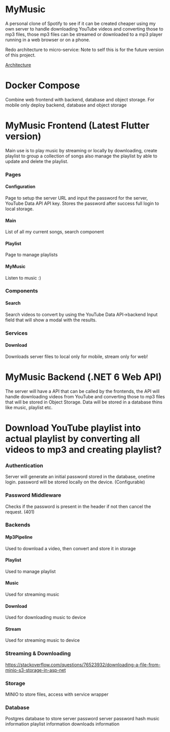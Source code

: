 # MyMusic
A personal clone of Spotify to see if it can be created cheaper using my own server to handle downloading YouTube videos and converting those to mp3 files, those mp3 files can be streamed or downloaded to a mp3 player running in a web browser or on a phone.

Redo architecture to micro-service: Note to self this is for the future version of this project.

[Architecture](https://online.visual-paradigm.com/w/xvuujiyz/app/diagrams/?lightbox=1&highlight=0000ff&edit=https%3A%2F%2Fonline.visual-paradigm.com%2Fw%2Fxvuujiyz%2Fapp%2Fdiagrams%2F%23diagram%3Aworkspace%3Dxvuujiyz%26proj%3D0%26id%3D4%26workspace%3Dxvuujiyz%26type%3DC4Model%3FthemeSketch%3D1&editBlankUrl=https%3A%2F%2Fonline.visual-paradigm.com%2Fapp%2Fdiagrams%2F%23diagram%3Aproj%3D0%26vpov%3D16.3%26vpob%3D20220410%26client%3D1%26edit%3D_blank&layers=1&nav=1&title=MyMusic.vpd&vpov=16.3&vpob=20220410#R3cU2FsdwGVkX1T9fqCftKSGTlyIQ7uQnXEwsuYz2%2BXiOy8Y5WgLcY%3Dq8TiKvw59WR%2F6Il2%2FR9ZsW%2FZ3tdSJgiHfiLXgdDGzF5Z4P72kkv2ZhWs63oIq0VtSNomf3vS%2BP5NeieWu2Ohmrkou8E6clhrdgIm7w7ZSGibIIJIMXq04Ksqdz4wjx0gjFH%2BRfk%2BXH6DKGndeulj54YK9db5VxAbpzEg5AT2NuY%2Fnj6f1rbiu3CaziNwa8NzBpICftH2jQ78GNEEovINe8X6N50Yu5s3heQ2ekw8ozCLeET6D6ZQ%2FnRmo59k4JxR%2BUPQtrxcGTWK2NFGrpMzgp2OR0HMlg5y9sm7Fu6hdbKR46r1lcmF4QPSyazWKgSJ5le4eWp%2FTzcDHsOtrzdoOYH0CX8TAe0b8rOcX8JM4ayHofV4aWVJOmHtqLGEcT0TRvE2tciOqFRP%2FQ9kEqtcsS7RAW%2B%2Fbh2h7OQVDsrf%2BpGALS5N1CH%2FvBVaDGmvK3UByH9e8xEtemYmGMwu%2Fy3WiR7rtf7107T0zjbXclH%2FYvhns7H9SCGXUG1rThNJVY3LJHlaVlDwivOGsqnAkvHwEBvbGaZr6ienrd10Ce%2FRaLDuBm%2FNyRyztUDFiKZL0TFlwCgLS7xxAPEW8a26%2FdXZVNvi6AnAsd%2FQGz8fQLBYaOJ%2FGvstLmQb3%2Bt1VZnhedt0WrXLehyZ0Rs2K1X77s1GgwRs89tUxRr78cpNn7t6D6P3kGLCn7LvD%2BouNkA7MdcNr0m23d3FMVdCUvHji%2BNI5%2FPDopytsehk6FM5vSTuXAGuGBD2lqGWGBAwwbHdjJGa3SblnnVB8uBfmxyTN%2BleGuzFFQa1r7hjwchfexu1Rbkm0lXpqyhMxsMRwEPFZOBawGNNZDVUQSVJkgQwTc0Ka8thhmgHetf57EhugOJbbsimvet4s2GZ2O8BJ6vqKvI4MBVduHxPt8dqNhBHQu7aJCHxLbdyNCUYshJlEbZt5qyf20SqgYUcf3IkqoakLqjGBVITARUlYNMe6SiLH2TG28aK4SIwSmpZICld89gw8Fua4IyWNQQwb%2F5rh7zbY2Ziu7TB%2By5VPtTNmruypkmRcShUktcxnb%2FzpF%2F%2FlxvbiG1kiAxtf8ytcvAEpQBA3G%2BvpPLYM%2F9OnMi6V57Unlb2%2F77abYuzOAAN9bjm%2FOGi1B0YOJArifTFaYi1O9uXJ3k98PiB4ci4LQZwy%2BvqUHrMxf0w6i3StqKTKegabf6wChdodc5sHrQCqepMjStU4MBsQ2XsmdoSeT5Xu0cGYOXvMrxZWr5Tfm%2BOfCLVU2yEsRZFaRnLeaMeggnDhBtTumMXnznEfASjUwRNEdeopKbq1JwMc55%2FmOdk%2B2nRvbS6ceSlV5gCDwJapAlnZpWiWKsc7rnrrJ7lqiuDWNvx2HPMdLybK06Adj6R3%2FbYaXvtTN3JXFPLto8i70e1IquMyElgxTejtVLbdl6A%2BYVjHhvBbGZ8pYxg5Ne9JB2AtN1%2Bj0WPiBURD7uzueQeuPSq49OreBPRlNARPHg09axDXwzuLOuqLQzdHNSeZ2yewk8xv%2BIdjXKb8z4U5pl5l3f1ht3Zbutf6FoFbpuToY80MVvbVDuSgDL%2Bbl1KfMrSRPhbQTYRrOMoN%2FbuXXxasIQGYWnarJngbMiwwwgGwyEa8FR9kLngoEwfJ%2BBlj8gFVBvuA%2Bu8gA3zasMPRGg50EiXWGIIhWhDh5Wv4px3yOVPhBCSa6AcLqDMujf2cCUEWy1xLPRN09vdg3EVsqziRblZIdqm1waKKDhvxAcIcdc8gbB9%2BVo%2BPYtxBYMFxrSWYzyTFsjS8QUN%2FM3u7xsvzxp%2F30TqicZ2ZeVBbqO4QhXUZIvNgJzrhp4ggZJPK85GMLP06Gu4Ind7V7eMCsvYbIkGTJmjmV%2FQwns0dAX6mf16qKQFyAncUh4j9rnfYSWCrPEdr4%2F%2Bwxd7ecrbLpS0vOt86YH%2BVMMqwfqyTyzV%2BJeqMC7BTLLncQzqyX%2Fr2sHRA0EMq9GcibVgKdlAiZAPfp9AsVq07D3iwH6HLG79Xy4q6HHDNpohsQKcSaFbJjDKqh411P3hTDl8V%2Fi536dH9cibqVIGOBxk86B25q0Yo7cxCBKHqDGCgb44qNGjUQmVNs7SrO46HSek12em%2FS57W49cZlsyeY5PFaUsqo9yZKWfjf6ZNU4MvwEhqEygYq9RDf07nylLmX7UFwiTuh2sqzxsQmuFou3q2Ls7KgCkXoShQmjyv36NbCFfd2bMqY%2BxiKEOoQQOeeTCzZa97a4bG%2B%2BRDPl92%2BdRuRYQBSoXNJmdEtdjFLQ9yLazMi6FB76YI57OAjkWjmGQ%2F40HzWFDXo898RPRrfKSwmHNTc8auYBtNatSmC3FCWEazJGIL0xgy9%2FOUloDRBUcCzr40%2FyKC6tx29jSM1w502c3FM238y%2BMNTyDw9Ksq9mffh%2BH11RC47K3ev9%2BvpMiMiq%2B9GOxL9KwTUbQiG2sox%2BEd3obqgzh3uE1jXEPMbIBML04Hc5BVXA6%2FwnyLJzrBw9hQR7%2BoXLG%2BjePXC6SJp8MKpPQakvd%2F8kC4AxFMKNQF%2BhOQZRtDxuYgGQD2pRLRcuOCXRgFEImTwumz1RRILez1YTXor2mSrw5P90%2Fy2OVkTTKQbnVkM4kpqyqmPIlY9RR4wqF6pGW0AmsQB2bFOriyd2FoIP5oS%2B%2BOMtpLbUw4XXKFbhnHm0aTY9kO51WzUmxMzUwqmqAqVzIdWpMxQCBvxo79fPqBt8KRWSkwUiylBn0zNq7dq7wlmQ8gSmHJ%2FkpjWqlE54sxWV72yaVgfkdS321YUdq88cQd78hFpxEDUyhacw%2BNFy4sAYJjFaQ9491M2atiKGNz22LkMWvTqCaK033wdjlNTCIC5egY0XQ8YQgEE1Q7pqgHgo2mf0muBdAeogXIIB1EN24sC1Np0sPbKdXCdoqeiYffxIK6lwrV%2FtpcSjoGHxWJTe5jmFic0jUb7qn6ZyKROLIL%2Fyn64zpRz1i5l1lDji%2FjYrLLyoFueAhgtQmtg0PQKIt0gM7czzOn6M5IArdS0ng58mfHL3l7UG0pXUx6h41MPUlinX1nKT6V04rsNK2mhW9p52IH3S4sZuCiZHw5kBtOWn2cnmXVO2LjWHS%2BbC6eGs%2Fy9wEpJbaaekg6R5aWLplsJ51tYAocQAAc%2B7SmszlK4ExzZ73HLeZ81BLHePmdVC%2FfF0UKIW1T2OqKO913uRRhVN9LI0xCRmDr9t%2FB1ctBWxZmbvPnT1HwuK0bt9aBXz2JznF9CYZGNsziqSF%2FegF9KpdCfQAPsrCfVh6qvtMO5%2B0jfi4FkAQCyUuKv0BbqwQpzvFy4ehF4Fnhlt5u0SH%2BUomh9L9dd2Py3T%2FPWvdujEiEtFrciIva8yhCRjeIb3yPjt8KrI39fQBs3xnONle6Gjz76kL9kYKe0fwvf2BVUec63qeo1asMMgL6DuVR4wS0BgZ5mrWTSXnpF650I6lQtmtEWVAdRKWWSkja49zxTInSza9AqUZPi0Omtx9YbbmbFiJC9J49Hs6jIAf6YdoNZZKg%2B235G7asnMb2o%2BryCjcTs%2BndkGrcSFZ18G5zCw5Y0g6xWms1QI4%2B34wBV2Zl0ZwkAblXxE2x1WDGRLmZ35to%2Bk0cu5Ff%2Bjt7e%2FH8b2Q5mZNWUkwzEl5Zg%2BgaGCxiO%2BlNLI4DMVOuAb9x3EGgBhaVJtqQPGsFTxvA1GGLl9%2BhqA7GWNDDNNsoaOs28EuNsE%2FrrzW0GR7r4JBoDsZpV%2BJON72JlKCzqkwLhDx176pTYDl%2B1SrUkVfnW3Zk2lK7GtQvvAbhZLRJhLo%2BAqEd8d61QuCXHbLHz6dPXwXS6wvOozjaTWnpOvz5CHwgkusKXAGONMrry4Ay4WcnEBglWdjSbVFqG6RLhiIvw8f1okOkCHfSaWI38tXhMnnSRZilnGOqlwNSYqy0t7JaLbImL%2F2a9F1NpGbzPk7kV46rvBKDNtmXPhPPpFH6FfJTUfXefKetZM%2Bhbbr4K9f7%2FNrtU9FFaKolKHdM0Bnv7JfUg1uz59VLVzYHKoPZ0Qh%2BSNSNgs%2Ba1msj3rzSwGaHfgkcTup%2BIfv%2FfNqdBIyvjGkDXO%2Feur6zmYQXSMVuTRrmbohJpJbbMOx0NAT%2BpVs%2FdzK03X7kQDfvVJ%2FsAmUZQoxPRbqZJcwgOmj4OOObwnGaECw8UAVrBYuDRi4%2Fr1SMCFSJ2jK5LXlqbQko5TiSSYjsQBPA8HBKlMUfl7C%2Fn%2B4h%2Bw6HLpjVocvEDifL8m0%2Boe89vUw5Co8UfPuN%2FwIGz%2FAJ85TAaLrFkxMGJtoyEGdTU9C%2BuJQr5G1XEQ8BXPVtnldZLyvFPZjwmXCxTGnghoT4MAzIMQn3Ub%2B3Qlzge3QTLyH6EdzbhNLSKA3sImApcZX%2FN%2Bm6p8o4JNRboAJ9N%2BR3Kyn6crVEbn44ttLe9mBFA4x3F4RU8s80D0VTdLYkQbQlKKploTkrTiMJibmCffDqysYXl0NYCFpDJPbkSH7rljBquyC4CTxPlMi7HdihPqFHGuz8g6K2o6DXGwVyiZZYjjoEhmokaBG2o9KHE%2FQU3W1k3GwnjNTje1C2Kcrt1M%2BIu2qqZ6JY9tdZY99xxPzZpPnRO%2FaB82PWUAfbk9H9jfcZvOuV0M6OLO%2FUtOTZk5i9S3cbYn5z8266HqMLlA6vpY6elsTVWBGrb5xA0d1bG99z2XMNhwGF2ieBfM8ZBsQVBlgk8I6KJ37qqHNXEVseLDxvIkjZhVcDiK1g%2FxvT30ubOvzIl4%2Bxe%2Bqhq2LeatZsL4bha2wAIx%2FcoT4qAx42M8Yc3N54cRIHXP%2Be8oz6wANhag5kBYzcTnOXYiHWa4yU0vo7Q2Kv4D1ERbVwIdZj8SwQUk7Kyg5KR0sKLw%2BtsotfxIdRIXjYjYt5XQ5FNbQz%2Bd515FErD5CeCd%2FxDoGd6xwKLZBnH1rtzdXZrzl46r96CIkg0sWHyitC5KAx%2FrFMGhaA2TEMv5PD1Hwe%2BI3DcOsOaWUeEYyF%2FN7e25zslLCZewFTMzcrp0WUQfJyYY1PIH3pLVfbnTVArw0TPaPY%2BJS3zgwXvlk2k391VkIF51HDCRGtb7EogvD%2BVkycxPAxDm7lmYhNCSypiT0UUDN8Z7eTO7FflxsJUB%2FVXsKurqiYiwGZnSlP%2FjzQAR25fohNvcuEshp%2BdkN6Hq2NYjAQbkpnp23cCREAK4g0%2F%2BX6mPIU8WBVXDuna0k9HjW35eIMGa6G1Yn8%2BzQ1NVzruVL4xcRLho%2BGH6yMwG82ZPclf5uHL5tSOyKQdaOAYdJEHX3K8osgT64v0fssPEw6cq98qxvp3FQFZvF2DoO2XvFjZXKHj13yQX8aAHLZH0qyuRq8fa%2F9UbOSHmkUT6RyzIBxyQFRgMBo%2F1coVlfteKyu1Ws0misDpmx3r9DPirAeWp8ukfqMuoJPXTbZ2ASikey6aflaGcLpsOwN9v1shq03tfkUfZUi91mYBZk8cWB7P1tAZqfN9D%2FX8yLCW5NEOUN0WLdHF%2BCmK1AZyA9TN1xpQLFf2R86SMeMDN2xxcJZzDr5KguLUxiVfqQb6xS1dk7fasLc4dobywV%2B7ZIfOCXteqTpy7WsM6ixXOiXw%2Fw4K0jbVNGM6oPacz%2F36tMDJRJXUnNVs2Uqd0LIrZBH0MDiWfrqtSAziiaRk1KYXq699OjGbkaOLJiVJBEKn%2FOslSBbuk3q7D0i4d6tZOmM0PGwc8kOmRwLsqcDUQgrUlC6wJmwniDzAvKz6ZQBB%2F2f1DwR%2FiS8Fl%2BQr5bW3NP3ZjAQO6MpADznXUuse6k5CLZAN28P6sf2Ii6sbw7g1Ik7A8DNTnXWY7RpWZtIRJiV1XQQf28wak0q9DT0eF3yIRdRTpIa8an2415cpcRsr%2F0d%2FmNNtWHSThKYyrwl0EV%2FD5Fr6bMNQl2J8FaP521l1Jl1bcs0SgA7PpMWXDteSxaV4nHIIf7MyoPA0AZlKG6Ay2z83Fmi04cbC1jtr7yrfJ5pcV0%2Bb9dK786oS9YIlCaQh%2BBjyVPUkFwwqG8k0PNdXx%2FDqEqRbDAYOfLT8v96vugkVbdrUi430H1WSXcchkXT4usf4pXdEZVG5jbyMFpk2%2BK4OvMbrmArWxzgnW6AXnQyQwhiBN1yjODsIFqE2YmelRxRydNQ5Nqm0x4FzOIzdGcfNckZjDOy2Ej9Fgz%2BRNXXpYbYnaVmjVhH9RcxXTSGC4NTbFnShUPBBwHxThNBRNUIRkgFlQmosnKBIeo7NHoo8aimwXVElokPzJqiUG%2BaBTW4bPKYtWPN1BrNekesyN8zTtNcBz2Ue4DEjTNn1NLDJKUE74y%2FZzTuj0mOyk4o6YYpYb%2BTiAzqtf6k2oWTGJjUHj7Q%2F06zTFJQSPOdLO%2BfqZZbf1ZBHCwiL%2BSZxWsfYOtMxuhxHK5TdvyYBTlNX%2FrMgkubjF7oosMthopx5IlV3FcUg%2FW84oObQloLhvXjd4ogPc4J%2FoT3G%2Bd8YvUMnXLb89x2tQtMReAohNGLTc74CUUyzzm8gaWxaY4xDqoZkGdvHiyRCxhCSJkrtqpVAC2kF8Alh%2B%2B0okw4fOYeRLprU7J%2BhG2BFFlKM0je402cgQSkNk%2FHfjRj60N1jSq8XGWn056ZrJ3fIPf0ZPTzhom5RBNwEBXP4FJ%2F%2FAfhaBB2DwPIbEIHGaPuLu0x%2BliWi44v%2F2JeSFqWbErOlURSaSU3mest8%2F0BStCEIkMZ6X0zxX4MJYDLpLFWbeGLhrlZLITN6MpOP46PheRyCub%2Bvca8gVPvTjkOw3PvGgnmJTR7QPfFrZI%2B5q6OaZNs9N2b85bdF24wYDiiGByysb%2BM0DUGp1s5fnh%2FxhUkWlRFZ%2F6%2FvKYglpxoAFBMeWu2L12AUBMJUKI0%2B7v9ZDK5%2BDGtdAjwH%2FyLDn0l2YD8Z6Q9yXhqNovjForFeOqJRdwMw9kdlOjH4HSxKSjiYQB8u9T6rDctoWfEhKz0hdVXm%2FJu86ftXjIGg0K3C5tFCWEWmCzPNsCrB0K4xJ%2FAPF4FkYTEll0nSLjMDLeXpwCwwTKcd%2BaZp3auqFszqX6aaBC9yBTMOyHVTSVsN38jDu0QHls7wYP63gusMt%2FX7gIPnetefjnvkVEDB1PMRQGbz%2Fh9F0LxgpVNXyD7bIekuejQo3cUTunxyN%2Fp9EFlE4s12F8bTCw9b7gnxD2hdE1jVxljHuXdLWWFmOb%2BtSdMLo2qn9fiz0Nyb1SS0fUrMumJnCjsxPzn3NZoJhVpqBp%2F%2F5WxD4inmGR4OgLv%2FBrHWOATWUddQv61Y%2FyqFZ7Wm8DAFda7IYjPzT9nqdEardBYMeTMelvX9nDMn387a8OfsathMhp3PfmzhE1bOaxn7gCDa3wUx9VaZ%2FowJGaLkYwOP3nIabLjX%2FC5gkM5b5Vz9OOJFvFwzwDU0LObBgYIqbXW2xB20zKK0imLs%2Fj3C1bhHleEGzgV7%2Bz6zAUoB36xk8vQEVyyc4K3QD5EVSQmBDKz2%2Ba20DmVBxA7WqqT5hEfkZfzLgSNwGH2cBfdyFpHbJC%2FWQRae5a4ekueekwJr9mUxxgLVVHi57O%2FbY4Ig8rH7idvPtHLD%2FmAm%2FMXogIMA1qXp1Ofwp2%2BhRUxI8jIjlVElRSfsa3LAshqhNCN1EyEgdmx6ldwjbYgEW0djF91pWTUS%2FsgtpzbsHp9YMbpoEeIzGJiEMABq3ex1WiSN2Jg%2Bf3I44XFGzpWEB%2FGRQf5xcUZ8kmv3p3c85ZQoCaL%2FddKylkaeb7xtGhVsKaqD527itHPHppRIA0ZN%2BFszCktnQ%2F4yl5iu61NpWZwhI%2F%2FTVBIyDNC6K6%2BHA41yn443qRkS7jZ4uBuBFBMFez07XkM153QbQ0V1Xx0b8s2yy%2FVlt%2B2H0%2FS%2BAzMWaTC9VdMoXmMYfa0DFECfmbqvTroAUqDfp3PTglvyUqoXTvY5GsBwpBmATpVU%2BsSfH38gYCvUD4JuEWNXch%2FTxMFtvKLYvxdWyj1TI5%2Frid8imXVfOywHVF60K4T2uPJ%2BkPq%2BvwT244G5H1phicFXJYii%2FuFV5IAQ6TUrA7henf%2F48HqjE5dyPXlgzYLO%2FWu4sS6QqU7S9i8BhXdEb9krUz2WIpjUxH904ewKKllA%2BpBtIV%2FbxJGZvdD9E8uK0PL3JXhX%2FT1HPaFTkjG%2Beth4wuYcCQxwg2HBLTWWnrocT7uFj61R4XQyFaRqNeJo0OP7Bar46dgKciHi5BEF4G%2FKF4AbHuc7fG7g%2FejAHtJZAaL6bCOppUjHcZ76jO8QheSKY1DmFdhaVdXYCEwPv8NuClyBcT%2BlqY6lgmApHuyInfYDbnxvqcEMjuFqO%2FNjHq70xqtKVGhiK7ybfFuUZhVzdckD6SYQ%2FYtnhQfC39JmJles3Zx37DtP0B60T9woxBxE4%2BDvARWtUO46o%2Fya9ys125DbPZ1ow4zmm3EMwAU67kIXWTCrr8QBruX2ocViRApT2N%2FlFne5P2ZpNIAhLbpJaWt5jW0R8E3ztHXnIDSXU0E76iJ5qAow6tUiczZKI1JSKVLtbBLTQWgjIkZ4FJ96Dqaee5UXfG%2B0eGU8l7oSn8XeWpB2X8IO37QyRZ0YYM4GWUUVoSp3gu1NTGZ6fDKDvfGcIgPPnornBgYM1w585yhO1ifYhChZSswQDcuSNdgX%2B6wErS1tkxF5Ct7d468GUU%2BG1r4o8zLg7pspgduFuzlgCcLRDsCdSWriJZTnv%2BHwf7wGaIOwSFi3JuODdWKbrfwpPlo3zAEi%2Fq3Bsu4k2tQtRo3FiClxh6ae%2F77pjGxHKmujd1%2BC5b8oARuoE3iF%2Bi1oNPI9lBPD5bY0HPW6s9Za4KeEo%2F1BxXLr4LSg0bjEIVP3B%2FSRqGyMPbHW5q7YxslLkFF58mnxE7eVfRTCgy9RmNHM8MjwrEEl58C9hSGMRWqxsYU72kdmnZg8sc%2B2TJ1l0%2Fg8%2B3nck1oYvItzZi4EIGKP0xYQO5r5Tk79%2FyaNdYuWaJl%2FUuOdDejO41XBvQqsx4wJeMptJeFRbNzTZyIJwIYFHzMzDZlv9dPeVc3%2BlUARA%2Fu2rHMQQQUlOLOMjwwyVmS%2BXOjwwNRh%2FRo12smhbvSI35ERsJTMj4oiKdi7cSh4SN4vrMRhdeEJLT37yPAanM97cW1vSJMyG8elaPwn5E40FlxcNvPsyXUr06je2JWI279pCl0a%2BPwr84tTHYhQsNSvmgwF8U8qlHRjEZawA3m9LFCbvpu3m0Kjb2f7PFUEhV06%2FrBOvx%2BjDNArKX31QIpv5anqeuxCQbmUgiZ%2BZyB7woM%2FOpoPPdyIy7B5B4LuoJ18cOCF2CRwTO%2Bk8rmW%2FTlKS6Y3HJpkX0kLaKtJ%2FY9ce3YSsgUmYIk5h%2F6GN85F595vNJPaOiZwV9qKsdT%2F6EIopOL%2FMmj61YDzpoqyxmiMMlADzBUfYbBoU9kmf6NpWiTisyhfAuiXFM2MSLs4RTDz8YriSrAYYwi1XCjJjzTIJ6aSjfHxR9sykqHArjep7pxrD%2F%2BYW6kOlBsmw9Ng1CAJISLAiHclSDKRGuBWSPvhoYptXlF4cDhUbuWD%2FdRbwUZNX48f0TmcMO6XoFn4kGhi0MEqtt1Vcv8LURMltvHTNLXhtNqGUlUy9vHMnS2C3Sqwb7G8KVjjy6ymj%2B6Mb6O49n%2Ff3mokRTSquPR2Cno7q%2BgTUSIsyLCjNrJoYKE4rclur6iqMUXldGTjl0gT2tgsCO8KN0c4nVovdvAOZsOou8k9m7UZkTvxVs35upUtxvOlPpV7OTy4r1Ey3Qw8eywu4Z%2FhLbSREjJUlY98RIwZaYFPzhS9QMCmDZSRM9HBv4fAvIFHSMYIyOgn63rJDmnXIm%2FQ%2FA8iY3KLQOd%2FFuZkRiHlA4pz3qlsL5L4wTShcabgeaqLhhPreGeITbuejLwG9SbH7TyFsjRfvorg6avsSeOnUNzvw6iCGZ5LPOI3l50pJM4O80fJ9fXHAimYALS07ApDHCkqDjjYxur0KlbEoAk7nQe6Wb1KoOYWk392YrI5oXyNCO18Mmy19d)

# Docker Compose
Combine web frontend with backend, database and object storage.
For mobile only deploy backend, database and object storage

# MyMusic Frontend (Latest Flutter version)
Main use is to play music by streaming or locally by downloading, create playlist to group a collection of songs also manage the playlist by able to update and delete the playlist.

### Pages

#### Configuration
Page to setup the server URL and input the password for the server, YouTube Data API
API key. Stores the password after success full login to local storage.

#### Main
List of all my current songs, search component

#### Playlist
Page to manage playlists

#### MyMusic
Listen to music :)
### Components
#### Search
Search videos to convert by using the YouTube Data API->backend
Input field that will show a modal with the results.

### Services
#### Download
Downloads server files to local only for mobile, stream only for web!

# MyMusic Backend (.NET 6 Web API)
The server will have a API that can be called by the frontends, the API will handle downloading videos from YouTube and converting those to mp3 files that will be stored in Object Storage.
Data will be stored in a database thins like music, playlist etc. 

# Download YouTube playlist into actual playlist by converting all videos to mp3 and creating playlist?

### Authentication
Server will generate an initial password stored in the database, onetime login.
password will be stored locally on the device. (Configurable)

### Password Middleware
Checks if the password is present in the header if not then cancel the request. (401)

### Backends

#### Mp3Pipeline
Used to download a video, then convert and store it in storage
#### Playlist
Used to manage playlist
#### Music
Used for streaming music
#### Download
Used for downloading music to device
#### Stream
Used for streaming music to device
### Streaming & Downloading
https://stackoverflow.com/questions/76523932/downloading-a-file-from-minio-s3-storage-in-asp-net

### Storage
MINIO to store files, access with service wrapper

### Database 
Postgres database to store
server password
server password hash
music information
playlist information
downloads information
